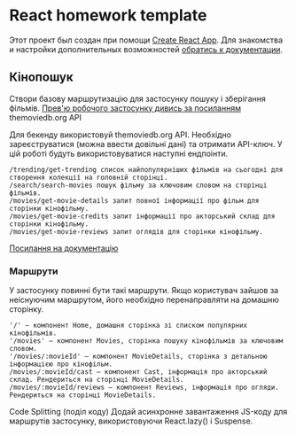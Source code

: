 # React homework template

Этот проект был создан при помощи
[Create React App](https://github.com/facebook/create-react-app). Для знакомства
и настройки дополнительных возможностей
[обратись к документации](https://facebook.github.io/create-react-app/docs/getting-started).

## Кінопошук

Створи базову маршрутизацію для застосунку пошуку і зберігання фільмів.
[Прев'ю робочого застосунку дивись за посиланням](https://drive.google.com/file/d/1vR0hi3n1236Q5Bg4-se-8JVKD9UKSfId/view)
themoviedb.org API

Для бекенду використовуй themoviedb.org API. Необхідно зареєструватися (можна
ввести довільні дані) та отримати API-ключ. У цій роботі будуть
використовуватися наступні ендпоінти.

    /trending/get-trending список найпопулярніших фільмів на сьогодні для створення колекції на головній сторінці.
    /search/search-movies пошук фільму за ключовим словом на сторінці фільмів.
    /movies/get-movie-details запит повної інформації про фільм для сторінки кінофільму.
    /movies/get-movie-credits запит інформації про акторський склад для сторінки кінофільму.
    /movies/get-movie-reviews запит оглядів для сторінки кінофільму.

[Посилання на документацію](https://developer.themoviedb.org/docs/getting-started)

### Маршрути

У застосунку повинні бути такі маршрути. Якщо користувач зайшов за неіснуючим
маршрутом, його необхідно перенаправляти на домашню сторінку.

    '/' – компонент Home, домашня сторінка зі списком популярних кінофільмів.
    '/movies' – компонент Movies, сторінка пошуку кінофільмів за ключовим словом.
    '/movies/:movieId' – компонент MovieDetails, сторінка з детальною інформацією про кінофільм.
    /movies/:movieId/cast – компонент Cast, інформація про акторський склад. Рендериться на сторінці MovieDetails.
    /movies/:movieId/reviews – компонент Reviews, інформація про огляди. Рендериться на сторінці MovieDetails.

Code Splitting (поділ коду) Додай асинхронне завантаження JS-коду для маршрутів
застосунку, використовуючи React.lazy() і Suspense.
